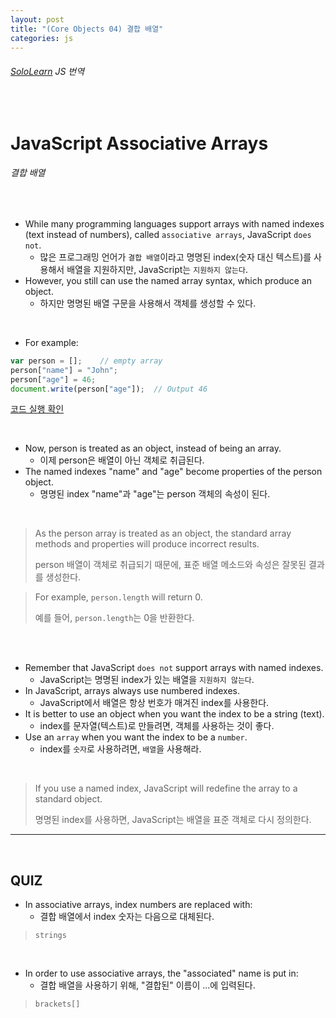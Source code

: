 ```yaml
---
layout: post
title: "(Core Objects 04) 결합 배열"
categories: js
---
```


###### [SoloLearn](https://www.sololearn.com/) JS 번역

<br>

# JavaScript Associative Arrays

###### 결합 배열

<br>

- While many programming languages support arrays with named indexes (text instead of numbers), called `associative arrays`, JavaScript `does not`.
  - 많은 프로그래밍 언어가 `결합 배열`이라고 명명된 index(숫자 대신 텍스트)를 사용해서 배열을 지원하지만, JavaScript는 `지원하지 않는다`.
- However, you still can use the named array syntax, which produce an object.
  - 하지만 명명된 배열 구문을 사용해서 객체를 생성할 수 있다.

<br>

- For example:

```js
var person = [];	// empty array
person["name"] = "John";
person["age"] = 46;
document.write(person["age"]);	// Output 46
```

[코드 실행 확인](https://code.sololearn.com/700/#js)

<br>

- Now, person is treated as an object, instead of being an array.
  - 이제 person은 배열이 아닌 객체로 취급된다.
- The named indexes "name" and "age" become properties of the person object.
  - 명명된 index "name"과 "age"는 person 객체의 속성이 된다.

<br>

> As the person array is treated as an object, the standard array methods and properties will produce incorrect results.
>
> person 배열이 객체로 취급되기 때문에, 표준 배열 메소드와 속성은 잘못된 결과를 생성한다.

> For example, `person.length` will return 0.
>
> 예를 들어, `person.length`는 0을 반환한다.

<br>

<br>

- Remember that JavaScript `does not` support arrays with named indexes.
  - JavaScript는 명명된 index가 있는 배열을 `지원하지 않는다`.
- In JavaScript, arrays always use numbered indexes.
  - JavaScript에서 배열은 항상 번호가 매겨진 index를 사용한다.
- It is better to use an object when you want the index to be a string (text).
  - index를 문자열(텍스트)로 만들려면, 객체를 사용하는 것이 좋다.
- Use an `array` when you want the index to be a `number`.
  - index를 `숫자`로 사용하려면, `배열`을 사용해라.

<br>

> If you use a named index, JavaScript will redefine the array to a standard object.
>
> 명명된 index를 사용하면, JavaScript는 배열을 표준 객체로 다시 정의한다.

------

<br>

## QUIZ

- In associative arrays, index numbers are replaced with:
  - 결합 배열에서 index 숫자는 다음으로 대체된다.

> `strings`

<br>

- In order to use associative arrays, the "associated" name is put in:
  - 결합 배열을 사용하기 위해, "결합된" 이름이 ...에 입력된다.

> `brackets[]`

<br>